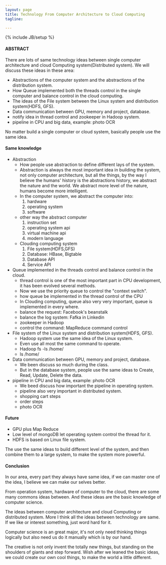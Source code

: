 ```yaml
---
layout: page
title: Technology From Computer Architecture to Cloud Computing
tagline:

---
```

{% include JB/setup %}

#### ABSTRACT

There are lots of same technology ideas between single computer architecture and cloud Computing system(Distributed system). We will discuss these ideas in these area:

- Abstractions of the computer system and the abstractions of the distribution system.
- How Queue implemented both the threads control in the single computer and balance control in the cloud computing.
- The ideas of the File system between the Linux system and distribution system(HDFS, GFS).
- Data communication between GPU, memory and project, database.
- notify idea in thread control and zookeeper in Hadoop system.
- pipeline in CPU and big data, example: photo OCR

No matter build a single computer or cloud system, basically people use the same idea.  

#### Same knowledge

- Abstraction
    + How people use abstraction to define different lays of the system.
    + Abstraction is always the most important idea in building the system, not only computer architecture, but all the things, by the way I believe the humans' history is the abstractions history, we abstract the nature and the world. We abstract more level of the nature, humans become more intelligent.
    + In the computer system, we abstract the computer into:
      1. hardware
      2. operating system
      3. software
    + other way the abstract computer
      1. instruction set
      2. operating system api
      3. virtual machine api
      4. modern language
    + Clouding computing system
      1. File system(HDFS,GFS)
      2. Database: HBase, Bigtable
      3. Database API
      4. Service API
- Queue implemented in the threads control and balance control in the cloud.
    + thread control is one of the most important part in CPU development, it has been evolved several methods.
    + Now we use the priority queue to control the "context switch".
    + how queue be implemented in the thread control of the CPU
    + In Clouding computing, queue also very very important, queue is implemented in every where.
    + balance the request: Facebook's beanstalk
    + balance the log system: Fafka in Linkedin
    + zookeeper in Hadoop
    + control the command: MapReduce command control
- File system of the Linux system and distribution system(HDFS, GFS).
    + Hadoop system use the same idea of the Linux system.
    + Even use all most the same command to operate.
    + Hadoop fs -ls /home/
    + ls /home/
- Data communication between GPU, memory and project, database.
    + We been discuss so much during the class.
    + But in the database system, people use the same ideas to Create, Read, Update, Delete the data.
- pipeline in CPU and big data, example: photo OCR
    + We beed discuss how important the pipeline in operating system.
    + pipeline also very important in distributed system.
    + shopping cart steps
    + order steps
    + photo OCR

#### Future

- GPU plus Map Reduce
- Low level of mongoDB let operating system control the thread for it.
- HDFS is based on Linux file system.

The use the same ideas to build different level of the system, and then combine them to a large system, to make the system more powerful.

#### Conclusion

In our area, every part they always have same idea, if we can master one of the idea, I believe we can make our selves better.

From operation system, hardware of computer to the cloud, there are some many commons ideas between. And these ideas are the basic knowledge of computer science.

The ideas between computer architecture and cloud Computing or distributed system. More I think all the ideas between technology are same. If we like or interest something, just word hard for it.

Computer science is an great major, it's not only need thinking things logically but also need us do it manually which is by our hand.

The creative is not only invent the totally new things, but standing on the shoulders of giants and step forward. Wish after we leaned the basic ideas, we could create our own cool things, to make the world a little different.

